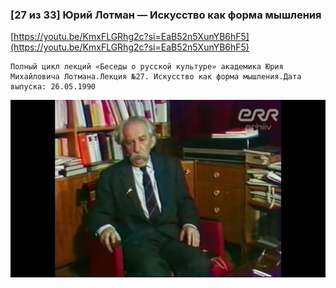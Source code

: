 
### [27 из 33] Юрий Лотман — Искусство как форма мышления



[https://youtu.be/KmxFLGRhg2c?si=EaB52n5XunYB6hF5](https://youtu.be/KmxFLGRhg2c?si=EaB52n5XunYB6hF5)

```
Полный цикл лекций «Беседы о русской культуре» академика Юрия Михайловича Лотмана.Лекция №27. Искусство как форма мышления.Дата выпуска: 26.05.1990
```



![1695248794_27-iz-33-iurii-lotman-iskusstvo-_KmxFLGRhg2c.jpg](1695248794_27-iz-33-iurii-lotman-iskusstvo-_KmxFLGRhg2c.jpg)
